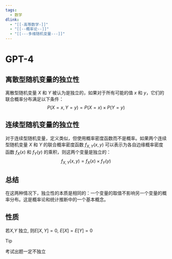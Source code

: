 ```yaml
---
tags:
  - 数学
dlink:
  - "[[-高等数学-]]"
  - "[[--概率论--]]"
  - "[[---多维随机变量---]]"
---
```

# GPT-4

## 离散型随机变量的独立性
离散型随机变量 $X$ 和 $Y$ 被认为是独立的，如果对于所有可能的值 $x$ 和 $y$，它们的联合概率分布满足以下条件：
$$ P(X = x, Y = y) = P(X = x) \times P(Y = y) $$
## 连续型随机变量的独立性
对于连续型随机变量，定义类似，但使用概率密度函数而不是概率。如果两个连续型随机变量 $X$ 和 $Y$ 的联合概率密度函数 $f_{X,Y}(x, y)$ 可以表示为各自边缘概率密度函数 $f_X(x)$ 和 $f_Y(y)$ 的乘积，则这两个变量是独立的：
$$ f_{X,Y}(x, y) = f_X(x) \times f_Y(y) $$
## 总结
在这两种情况下，独立性的本质是相同的：一个变量的取值不影响另一个变量的概率分布。这是概率论和统计推断中的一个基本概念。

## 性质
若$X$,$Y$ 独立, 则$E[X,Y]=0$, $E[X]=E[Y]=0$

>[!tip]
考试出题一定不独立

